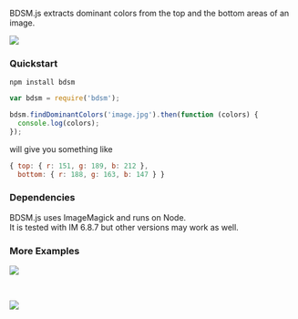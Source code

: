 BDSM.js extracts dominant colors from the top and the bottom areas of an image.  

![](http://i.imgur.com/eEGEjWr.jpg)  

### Quickstart

```
npm install bdsm
```

```javascript
var bdsm = require('bdsm');

bdsm.findDominantColors('image.jpg').then(function (colors) {
  console.log(colors);
});
```

will give you something like

```javascript
{ top: { r: 151, g: 189, b: 212 },
  bottom: { r: 188, g: 163, b: 147 } }
```

### Dependencies

BDSM.js uses ImageMagick and runs on Node.  
It is tested with IM 6.8.7 but other versions may work as well.

### More Examples

![](http://i.imgur.com/8jecgmN.jpg)  

 
 

![](http://i.imgur.com/l7oJnPq.jpg)  
